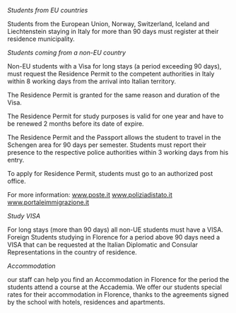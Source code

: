 *Students from EU countries*

Students from the European Union, Norway, Switzerland, Iceland and Liechtenstein staying in Italy for more than 90 days must register at their residence municipality.

*Students coming from a non-EU country*

Non-EU students with a Visa for long stays (a period exceeding 90 days), must request the Residence Permit to the competent authorities in Italy within 8 working days from the arrival into Italian territory.

The Residence Permit is granted for the same reason and duration of the Visa.

The Residence Permit for study purposes is valid for one year and have to be renewed 2 months before its date of expire.

The Residence Permit and the Passport allows the student to travel in the Schengen area for 90 days per semester. Students must report their presence to the respective police authorities within 3 working days from his entry.

To apply for Residence Permit, students must go to an authorized post office.

For more information:
www.poste.it
www.poliziadistato.it
www.portaleimmigrazione.it

*Study VISA*

For long stays (more than 90 days) all non-UE students must have a VISA. Foreign Students studying in Florence for a period above 90 days need a VISA that can be requested at the Italian Diplomatic and Consular Representations in the country of residence.


*Accommodation*

our staff can help you find an Accommodation in Florence for the period the students attend a course at the Accademia.
We offer our students special rates for their accommodation in Florence, thanks to the agreements signed by the school with hotels, residences and apartments.
